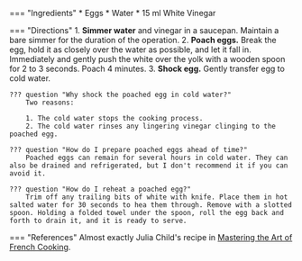 === "Ingredients"
    * Eggs
    * Water
    * 15 ml White Vinegar

=== "Directions"
    1. **Simmer water** and vinegar in a saucepan. Maintain a bare simmer for the duration of the operation.
    2. **Poach eggs.** Break the egg, hold it as closely over the water as possible, and let it fall in. Immediately and gently push the white over the yolk with a wooden spoon for 2 to 3 seconds. Poach 4 minutes.
    3. **Shock egg.** Gently transfer egg to cold water.

    ??? question "Why shock the poached egg in cold water?"
        Two reasons:

        1. The cold water stops the cooking process.
        2. The cold water rinses any lingering vinegar clinging to the poached egg.

    ??? question "How do I prepare poached eggs ahead of time?"
        Poached eggs can remain for several hours in cold water. They can also be drained and refrigerated, but I don't recommend it if you can avoid it.

    ??? question "How do I reheat a poached egg?"
        Trim off any trailing bits of white with knife. Place them in hot salted water for 30 seconds to hea them through. Remove with a slotted spoon. Holding a folded towel under the spoon, roll the egg back and forth to drain it, and it is ready to serve.

=== "References"
    Almost exactly Julia Child's recipe in [Mastering the Art of French Cooking](https://www.amazon.com/Mastering-Art-French-Cooking-Vol/dp/0375413405).

